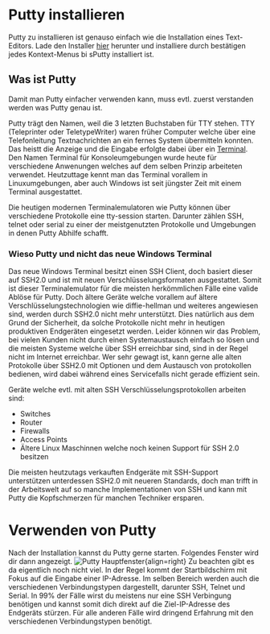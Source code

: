 # Putty installieren

Putty zu installieren ist genauso einfach wie die Installation eines Text-Editors. Lade den Installer [hier](https://the.earth.li/~sgtatham/putty/latest/w64/putty-64bit-0.79-installer.msi) herunter und installiere durch bestätigen jedes Kontext-Menus bi sPutty installiert ist.

## Was ist Putty

Damit man Putty einfacher verwenden kann, muss evtl. zuerst verstanden werden was Putty genau ist.

Putty trägt den Namen, weil die 3 letzten Buchstaben für TTY stehen. TTY (Teleprinter oder TeletypeWriter) waren früher Computer welche über eine Telefonleitung Textnachrichten an ein fernes System übermitteln konnten. Das heistt die Anzeige und die Eingabe erfolgte dabei über ein [Terminal](<https://de.wikipedia.org/wiki/Terminal_(Computer)>). Den Namen Terminal für Konsoleumgebungen wurde heute für verschiedene Anwenungen welches auf dem selben Prinzip arbeiteten verwendet. Heutzuttage kennt man das Terminal vorallem in Linuxumgebungen, aber auch Windows ist seit jüngster Zeit mit einem Terminal ausgestattet.

Die heutigen modernen Terminalemulatoren wie Putty können über verschiedene Protokolle eine tty-session starten. Darunter zählen SSH, telnet oder serial zu einer der meistgenutzten Protokolle und Umgebungen in denen Putty Abhilfe schafft.

### Wieso Putty und nicht das neue Windows Terminal

Das neue Windows Terminal besitzt einen SSH Client, doch basiert dieser auf SSH2.0 und ist mit neuen Verschlüsselungsformaten ausgestattet. Somit ist dieser Terminalemulator für die meisten herkömmlichen Fälle eine valide Ablöse für Putty. Doch ältere Geräte welche vorallem auf ältere Verschlüsselungstechnologien wie diffie-hellman und weiteres angewiesen sind, werden durch SSH2.0 nicht mehr unterstützt. Dies natürlich aus dem Grund der Sicherheit, da solche Protokolle nicht mehr in heutigen produktiven Endgeräten eingesetzt werden. Leider können wir das Problem, bei vielen Kunden nicht durch einen Systemaustausch einfach so lösen und die meisten Systeme welche über SSH erreichbar sind, sind in der Regel nicht im Internet erreichbar. Wer sehr gewagt ist, kann gerne alle alten Protokolle über SSH2.0 mit Optionen und dem Austausch von protokollen bedienen, wird dabei während eines Servicefalls nicht gerade effizient sein.

Geräte welche evtl. mit alten SSH Verschlüsselungsprotokollen arbeiten sind:

- Switches
- Router
- Firewalls
- Access Points
- Ältere Linux Maschinnen welche noch keinen Support für SSH 2.0 besitzen

Die meisten heutzutags verkauften Endgeräte mit SSH-Support unterstützen unterdessen SSH2.0 mit neueren Standards, doch man trifft in der Arbeitswelt auf so manche Implementationen von SSH und kann mit Putty die Kopfschmerzen für manchen Techniker ersparen.

# Verwenden von Putty

Nach der Installation kannst du Putty gerne starten. Folgendes Fenster wird dir dann angezeigt. ![Putty Hauptfenster](https://hpc.nmsu.edu/discovery/_images/tutorials/PuTTY/putty_configure.jpg){align=right} Zu beachten gibt es da eigentlich noch nicht viel. In der Regel kommt der Startbildschirm mit Fokus auf die Eingabe einer IP-Adresse. Im selben Bereich werden auch die verschiedenen Verbindungstypen dargestellt, darunter SSH, Telnet und Serial. In 99% der Fälle wirst du meistens nur eine SSH Verbingung benötigen und kannst somit dich direkt auf die Ziel-IP-Adresse des Endgeräts stürzen. Für alle anderen Fälle wird dringend Erfahrung mit den verschiedenen Verbindungstypen benötigt.
